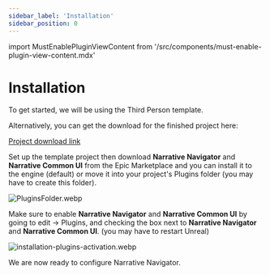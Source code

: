 ```yaml
---
sidebar_label: 'Installation'
sidebar_position: 0
---
```

import MustEnablePluginViewContent from '/src/components/must-enable-plugin-view-content.mdx'

# Installation

To get started, we will be using the Third Person template.

Alternatively, you can get the download for the finished project here:

[Project download link](https://drive.google.com/file/d/1fJ-1kkUH81dfXBVt78z3ZcNBHUEKAt-9/view)

Set up the template project then download **Narrative Navigator** and **Narrative Common UI** from the Epic Marketplace and you can install it to the engine (default) or move it into your project's Plugins folder (you may have to create this folder).

![PluginsFolder.webp](/img/pro/Installation/PluginsFolder.webp)

Make sure to enable **Narrative Navigator** and **Narrative Common UI** by going to edit -> Plugins, and checking the box next to **Narrative Navigator** and **Narrative Common UI**. (you may have to restart Unreal)

![installation-plugins-activation.webp](/img/navigator/installation-plugins-activation.webp)

We are now ready to configure Narrative Navigator.

<MustEnablePluginViewContent/>